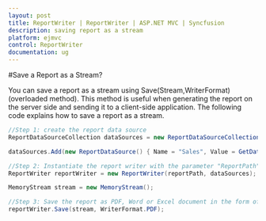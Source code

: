 ```yaml
---
layout: post
title: ReportWriter | ReportWriter | ASP.NET MVC | Syncfusion
description: saving report as a stream
platform: ejmvc
control: ReportWriter
documentation: ug
---
```


#Save a Report as a Stream?

You can save a report as a stream using Save(Stream,WriterFormat) (overloaded method). This method is useful when generating the report on the server side and sending it to a client-side application. The following code explains how to save a report as a stream.

~~~csharp
//Step 1: create the report data source
ReportDataSourceCollection dataSources = new ReportDataSourceCollection();

dataSources.Add(new ReportDataSource() { Name = "Sales", Value = GetDataSource() });

//Step 2: Instantiate the report writer with the parameter "ReportPath" and ReportDataSource Collection
ReportWriter reportWriter = new ReportWriter(reportPath, dataSources);

MemoryStream stream = new MemoryStream();

//Step 3: Save the report as PDF, Word or Excel document in the form of stream contents
reportWriter.Save(stream, WriterFormat.PDF);

~~~
